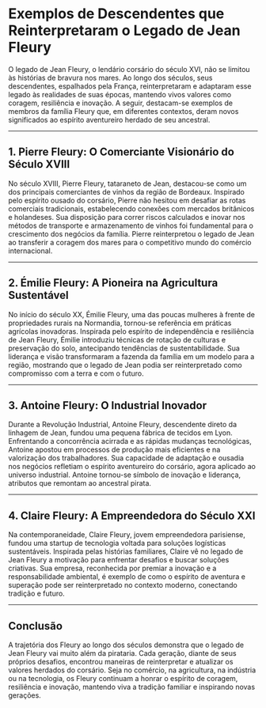 # Exemplos de Descendentes que Reinterpretaram o Legado de Jean Fleury

O legado de Jean Fleury, o lendário corsário do século XVI, não se limitou às histórias de bravura nos mares. Ao longo dos séculos, seus descendentes, espalhados pela França, reinterpretaram e adaptaram esse legado às realidades de suas épocas, mantendo vivos valores como coragem, resiliência e inovação. A seguir, destacam-se exemplos de membros da família Fleury que, em diferentes contextos, deram novos significados ao espírito aventureiro herdado de seu ancestral.

---

## 1. Pierre Fleury: O Comerciante Visionário do Século XVIII

No século XVIII, Pierre Fleury, tataraneto de Jean, destacou-se como um dos principais comerciantes de vinhos da região de Bordeaux. Inspirado pelo espírito ousado do corsário, Pierre não hesitou em desafiar as rotas comerciais tradicionais, estabelecendo conexões com mercados britânicos e holandeses. Sua disposição para correr riscos calculados e inovar nos métodos de transporte e armazenamento de vinhos foi fundamental para o crescimento dos negócios da família. Pierre reinterpretou o legado de Jean ao transferir a coragem dos mares para o competitivo mundo do comércio internacional.

---

## 2. Émilie Fleury: A Pioneira na Agricultura Sustentável

No início do século XX, Émilie Fleury, uma das poucas mulheres à frente de propriedades rurais na Normandia, tornou-se referência em práticas agrícolas inovadoras. Inspirada pelo espírito de independência e resiliência de Jean Fleury, Émilie introduziu técnicas de rotação de culturas e preservação do solo, antecipando tendências de sustentabilidade. Sua liderança e visão transformaram a fazenda da família em um modelo para a região, mostrando que o legado de Jean podia ser reinterpretado como compromisso com a terra e com o futuro.

---

## 3. Antoine Fleury: O Industrial Inovador

Durante a Revolução Industrial, Antoine Fleury, descendente direto da linhagem de Jean, fundou uma pequena fábrica de tecidos em Lyon. Enfrentando a concorrência acirrada e as rápidas mudanças tecnológicas, Antoine apostou em processos de produção mais eficientes e na valorização dos trabalhadores. Sua capacidade de adaptação e ousadia nos negócios refletiam o espírito aventureiro do corsário, agora aplicado ao universo industrial. Antoine tornou-se símbolo de inovação e liderança, atributos que remontam ao ancestral pirata.

---

## 4. Claire Fleury: A Empreendedora do Século XXI

Na contemporaneidade, Claire Fleury, jovem empreendedora parisiense, fundou uma startup de tecnologia voltada para soluções logísticas sustentáveis. Inspirada pelas histórias familiares, Claire vê no legado de Jean Fleury a motivação para enfrentar desafios e buscar soluções criativas. Sua empresa, reconhecida por premiar a inovação e a responsabilidade ambiental, é exemplo de como o espírito de aventura e superação pode ser reinterpretado no contexto moderno, conectando tradição e futuro.

---

## Conclusão

A trajetória dos Fleury ao longo dos séculos demonstra que o legado de Jean Fleury vai muito além da pirataria. Cada geração, diante de seus próprios desafios, encontrou maneiras de reinterpretar e atualizar os valores herdados do corsário. Seja no comércio, na agricultura, na indústria ou na tecnologia, os Fleury continuam a honrar o espírito de coragem, resiliência e inovação, mantendo viva a tradição familiar e inspirando novas gerações.